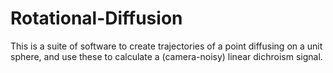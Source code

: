 # Rotational-Diffusion
This is a suite of software to create trajectories of a point diffusing on a unit sphere, and use these to calculate a (camera-noisy) linear dichroism signal.
